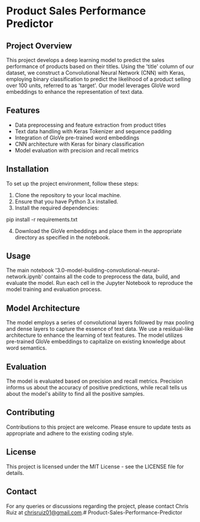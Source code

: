 # Product Sales Performance Predictor

## Project Overview
This project develops a deep learning model to predict the sales performance of products based on their titles. Using the 'title' column of our dataset, we construct a Convolutional Neural Network (CNN) with Keras, employing binary classification to predict the likelihood of a product selling over 100 units, referred to as 'target'. Our model leverages GloVe word embeddings to enhance the representation of text data.

## Features
- Data preprocessing and feature extraction from product titles
- Text data handling with Keras Tokenizer and sequence padding
- Integration of GloVe pre-trained word embeddings
- CNN architecture with Keras for binary classification
- Model evaluation with precision and recall metrics

## Installation
To set up the project environment, follow these steps:
1. Clone the repository to your local machine.
2. Ensure that you have Python 3.x installed.
3. Install the required dependencies:

pip install -r requirements.txt

4. Download the GloVe embeddings and place them in the appropriate directory as specified in the notebook.

## Usage
The main notebook '3.0-model-building-convolutional-neural-network.ipynb' contains all the code to preprocess the data, build, and evaluate the model. Run each cell in the Jupyter Notebook to reproduce the model training and evaluation process.

## Model Architecture
The model employs a series of convolutional layers followed by max pooling and dense layers to capture the essence of text data. We use a residual-like architecture to enhance the learning of text features. The model utilizes pre-trained GloVe embeddings to capitalize on existing knowledge about word semantics.

## Evaluation
The model is evaluated based on precision and recall metrics. Precision informs us about the accuracy of positive predictions, while recall tells us about the model's ability to find all the positive samples.

## Contributing
Contributions to this project are welcome. Please ensure to update tests as appropriate and adhere to the existing coding style.

## License
This project is licensed under the MIT License - see the LICENSE file for details.

## Contact
For any queries or discussions regarding the project, please contact Chris Ruiz at chrisruiz01@gmail.com.# Product-Sales-Performance-Predictor
